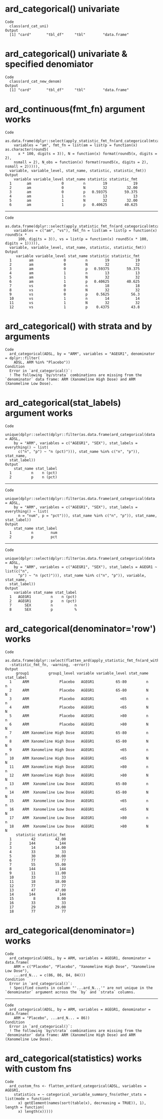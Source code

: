 # ard_categorical() univariate

    Code
      class(ard_cat_uni)
    Output
      [1] "card"       "tbl_df"     "tbl"        "data.frame"

# ard_categorical() univariate & specified denomiator

    Code
      class(ard_cat_new_denom)
    Output
      [1] "card"       "tbl_df"     "tbl"        "data.frame"

# ard_continuous(fmt_fn) argument works

    Code
      as.data.frame(dplyr::select(apply_statistic_fmt_fn(ard_categorical(mtcars,
        variables = "am", fmt_fn = list(am = list(p = function(x) as.character(round5(
          x * 100, digits = 3)), N = function(x) format(round5(x, digits = 2),
        nsmall = 2), N_obs = function(x) format(round5(x, digits = 2), nsmall = 2))))),
      variable, variable_level, stat_name, statistic, statistic_fmt))
    Output
        variable variable_level stat_name statistic statistic_fmt
      1       am              0         n        19            19
      2       am              0         N        32         32.00
      3       am              0         p   0.59375        59.375
      4       am              1         n        13            13
      5       am              1         N        32         32.00
      6       am              1         p   0.40625        40.625

---

    Code
      as.data.frame(dplyr::select(apply_statistic_fmt_fn(ard_categorical(mtcars,
        variables = c("am", "vs"), fmt_fn = list(am = list(p = function(x) round5(x *
          100, digits = 3)), vs = list(p = function(x) round5(x * 100, digits = 1))))),
      variable, variable_level, stat_name, statistic, statistic_fmt))
    Output
         variable variable_level stat_name statistic statistic_fmt
      1        am              0         n        19            19
      2        am              0         N        32            32
      3        am              0         p   0.59375        59.375
      4        am              1         n        13            13
      5        am              1         N        32            32
      6        am              1         p   0.40625        40.625
      7        vs              0         n        18            18
      8        vs              0         N        32            32
      9        vs              0         p    0.5625          56.3
      10       vs              1         n        14            14
      11       vs              1         N        32            32
      12       vs              1         p    0.4375          43.8

# ard_categorical() with strata and by arguments

    Code
      ard_categorical(ADSL, by = "ARM", variables = "AGEGR1", denominator = dplyr::filter(
        ADSL, ARM %in% "Placebo"))
    Condition
      Error in `ard_categorical()`:
      ! The following `by/strata` combinations are missing from the `denominator` data frame: ARM (Xanomeline High Dose) and ARM (Xanomeline Low Dose).

# ard_categorical(stat_labels) argument works

    Code
      unique(dplyr::select(dplyr::filter(as.data.frame(ard_categorical(data = ADSL,
        by = "ARM", variables = c("AGEGR1", "SEX"), stat_labels = everything() ~ list(
          c("n", "p") ~ "n (pct)"))), stat_name %in% c("n", "p")), stat_name,
      stat_label))
    Output
        stat_name stat_label
      1         n    n (pct)
      2         p    n (pct)

---

    Code
      unique(dplyr::select(dplyr::filter(as.data.frame(ard_categorical(data = ADSL,
        by = "ARM", variables = c("AGEGR1", "SEX"), stat_labels = everything() ~ list(
          n = "num", p = "pct"))), stat_name %in% c("n", "p")), stat_name, stat_label))
    Output
        stat_name stat_label
      1         n        num
      2         p        pct

---

    Code
      unique(dplyr::select(dplyr::filter(as.data.frame(ard_categorical(data = ADSL,
        by = "ARM", variables = c("AGEGR1", "SEX"), stat_labels = AGEGR1 ~ list(c("n",
          "p") ~ "n (pct)"))), stat_name %in% c("n", "p")), variable, stat_name,
      stat_label))
    Output
        variable stat_name stat_label
      1   AGEGR1         n    n (pct)
      2   AGEGR1         p    n (pct)
      7      SEX         n          n
      8      SEX         p          %

# ard_categorical(denominator='row') works

    Code
      as.data.frame(dplyr::select(flatten_ard(apply_statistic_fmt_fn(ard_with_args)),
      -statistic_fmt_fn, -warning, -error))
    Output
         group1         group1_level variable variable_level stat_name stat_label
      1     ARM              Placebo   AGEGR1          65-80         n          n
      2     ARM              Placebo   AGEGR1          65-80         N          N
      3     ARM              Placebo   AGEGR1            <65         n          n
      4     ARM              Placebo   AGEGR1            <65         N          N
      5     ARM              Placebo   AGEGR1            >80         n          n
      6     ARM              Placebo   AGEGR1            >80         N          N
      7     ARM Xanomeline High Dose   AGEGR1          65-80         n          n
      8     ARM Xanomeline High Dose   AGEGR1          65-80         N          N
      9     ARM Xanomeline High Dose   AGEGR1            <65         n          n
      10    ARM Xanomeline High Dose   AGEGR1            <65         N          N
      11    ARM Xanomeline High Dose   AGEGR1            >80         n          n
      12    ARM Xanomeline High Dose   AGEGR1            >80         N          N
      13    ARM  Xanomeline Low Dose   AGEGR1          65-80         n          n
      14    ARM  Xanomeline Low Dose   AGEGR1          65-80         N          N
      15    ARM  Xanomeline Low Dose   AGEGR1            <65         n          n
      16    ARM  Xanomeline Low Dose   AGEGR1            <65         N          N
      17    ARM  Xanomeline Low Dose   AGEGR1            >80         n          n
      18    ARM  Xanomeline Low Dose   AGEGR1            >80         N          N
         statistic statistic_fmt
      1         42         42.00
      2        144           144
      3         14         14.00
      4         33            33
      5         30         30.00
      6         77            77
      7         55         55.00
      8        144           144
      9         11         11.00
      10        33            33
      11        18         18.00
      12        77            77
      13        47         47.00
      14       144           144
      15         8          8.00
      16        33            33
      17        29         29.00
      18        77            77

# ard_categorical(denominator=<data frame with counts>) works

    Code
      ard_categorical(ADSL, by = ARM, variables = AGEGR1, denominator = data.frame(
        ARM = c("Placebo", "Placebo", "Xanomeline High Dose", "Xanomeline Low Dose"),
        ...ard_N... = c(86, 86, 84, 84)))
    Condition
      Error in `ard_categorical()`:
      ! Specified counts in column "'...ard_N...'" are not unique in the `denominator` argument across the `by` and `strata` columns.

---

    Code
      ard_categorical(ADSL, by = ARM, variables = AGEGR1, denominator = data.frame(
        ARM = "Placebo", ...ard_N... = 86))
    Condition
      Error in `ard_categorical()`:
      ! The following `by/strata` combinations are missing from the `denominator` data frame: ARM (Xanomeline High Dose) and ARM (Xanomeline Low Dose).

# ard_categorical(statistics) works with custom fns

    Code
      ard_custom_fns <- flatten_ard(ard_categorical(ADSL, variables = AGEGR1,
        statistics = ~ categorical_variable_summary_fns(other_stats = list(mode = function(
          x) getElement(names(sort(table(x), decreasing = TRUE)), 1), length = function(
          x) length(x)))))

